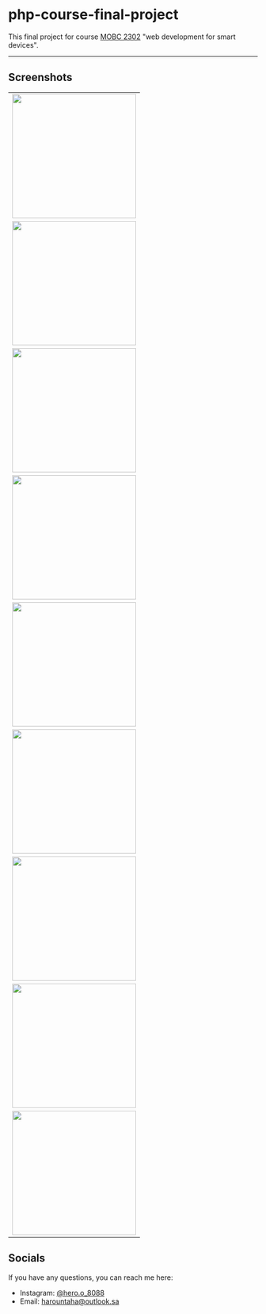 # php-course-final-project
This final project for course [MOBC 2302](https://dnntest.iugaza.edu.ps/fit/%D8%A7%D9%84%D8%A3%D9%82%D8%B3%D8%A7%D9%85/%D8%A7%D9%84%D8%AD%D9%88%D8%B3%D8%A8%D8%A9-%D8%A7%D9%84%D9%85%D8%AA%D9%86%D9%82%D9%84%D8%A9-%D9%88%D8%AA%D8%B7%D8%A8%D9%8A%D9%82%D8%A7%D8%AA-%D8%A7%D9%84%D8%A3%D8%AC%D9%87%D8%B2%D8%A9-%D8%A7%D9%84%D8%B0%D9%83%D9%8A%D8%A9/%D9%88%D8%B5%D9%81-%D8%A7%D9%84%D9%85%D8%B3%D8%A7%D9%82%D8%A7%D8%AA) "web development for smart devices".
<hr>

## Screenshots

<table> 

  <tr>
    <td> 
      <img width="250" src=""> </img>
    </td>
   </tr> 
   
   <tr>
    <td> 
      <img width="250" src=""> </img>
    </td>
   </tr> 
   
   
  <tr>
    <td> 
      <img width="250" src=""> </img>
    </td>
   </tr> 
   
   
   
  <tr>
    <td> 
      <img width="250" src=""> </img>
    </td>
   </tr> 
   
   
   
  <tr>
    <td> 
      <img width="250" src=""> </img>
    </td>
   </tr> 
   
   
   
  <tr>
    <td> 
      <img width="250" src=""> </img>
    </td>
   </tr> 
   
   
   
  <tr>
    <td> 
      <img width="250" src=""> </img>
    </td>
   </tr> 
   
   
  <tr>
    <td> 
      <img width="250" src=""> </img>
    </td>
   </tr> 
   
   
  <tr>
    <td> 
      <img width="250" src=""> </img>
    </td>
   </tr> 
   
</table>


## Socials

If you have any questions, you can reach me here:

- Instagram: [@hero.o_8088](https://www.instagram.com/hero.o_8088/)
- Email: harountaha@outlook.sa
